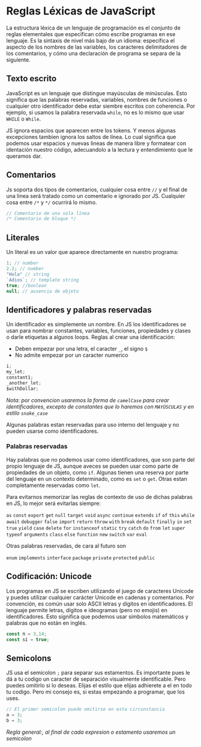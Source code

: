 # Reglas Léxicas de JavaScript

La estructura léxica de un lenguaje de programación es el conjunto de reglas elementales que especifican cómo escribe programas en ese lenguaje. Es la sintaxis de nivel más bajo de un idioma: especifica el aspecto de los nombres de las variables, los caracteres delimitadores de los comentarios, y cómo una declaración de programa se separa de la siguiente.

## Texto escrito

JavaScript es un lenguaje que distingue mayúsculas de minúsculas. Esto significa que las palabras reservadas, variables, nombres de funciones o cualquier otro identificador debe estar siembre escritos con coherencia. Por ejemplo, si usamos la palabra reservada `while`, no es lo mismo que usar `WHILE` o `While`.

JS ignora espacios que aparecen entre los tokens. Y menos algunas excepciones tambien ignora los saltos de línea. Lo cual significa que podemos usar espacios y nuevas lineas de manera libre y formatear con identación nuestro código, adecuandolo a la lectura y entendimiento que le queramos dar.

## Comentarios

Js soporta dos tipos de comentarios, cualquier cosa entre `//` y el final de una linea será tratado como un comentario e ignorado por JS. Cualquier cosa entre `/*` y `*/` ocurrirá lo mismo.

```js
// Comentario de una sola línea
/* Comentario de bloque */
```

## Literales

Un literal es un valor que aparece directamente en nuestro programa:

```js
1; // number
2.2; // number
"Hola" // string
`Adios`; // template string
true; //boolean
null; // ausencia de objeto
```

## Identificadores y palabras reservadas

Un identificador es simplemente un nombre. En JS los identificadores se usan para nombrar constantes, variables, funciones, propiedades y clases o darle etiquetas a algunos loops. Reglas al crear una identificación:

- Deben empezar por una letra, el caracter `_`, el signo `$`
- No admite empezar por un caracter numerico

```js
i;
my_let;
constant1;
_another_let;
$withDollar;
```

_Nota: por convencion usaremos la forma de `camelCase` para crear identificadores, excepto de constantes que lo haremos con `MAYÚSCULAS` y en estilo `snake_case`_

Algunas palabras estan reservadas para uso interno del lenguaje y no pueden usarse como identificadores.

### Palabras reservadas

Hay palabras que no podemos usar como identificadores, que son parte del propio lenguaje de JS, aunque aveces se pueden usar como parte de propiedades de un objeto, como `if`. Algunas tienen una reserva por parte del lenguaje en un contexto determinado, como es `set` o `get`. Otras estan completamente reservadas como `let`.

Para evitarnos memorizar las reglas de contexto de uso de dichas palabras en JS, lo mejor será evitarlas siempre:

`as` `const` `export` `get` `null` `target` `void`
`async` `continue` `extends` `if` `of` `this` `while`
`await` `debugger` `false` `import` `return` `throw` `with`
`break` `default` `finally` `in` `set` `true` `yield`
`case` `delete` `for` `instanceof` `static` `try`
`catch` `do` `from` `let` `super` `typeof` `arguments`
`class` `else` `function` `new` `switch` `var` `eval`

Otras palabras reservadas, de cara al futuro son

`enum` `implements` `interface` `package` `private` `protected` `public`

## Codificación: Unicode

Los programas en JS se escriben utilizando el juego de caracteres Unicode y puedes utilizar cualquier carácter Unicode en cadenas y comentarios. Por convención, es común usar solo ASCII letras y dígitos en identificadores. El lenguaje permite letras, dígitos e ideogramas (pero no emojis) en identificadores. Esto significa que podemos usar símbolos matemáticos y palabras que no están en inglés.

```js
const π = 3,14;
const sí = true;
```

## Semicolons

JS usa el semicolon `;` para separar sus estamentos. Es importante pues le dá a tu codigo un caracter de separación visualmente identificable. Pero puedes omitirlo si lo deseas. Elijas el estilo que elijas adhierete a el en todo tu codigo. Pero mi consejo es, si estas empezando a programar, que los uses.

```js
// El primer semicolon puede omitirse en esta circunstancia
a = 3;
b = 3;
```

_Regla general:, al final de cada expresion o estamento usaremos un semicolon_
